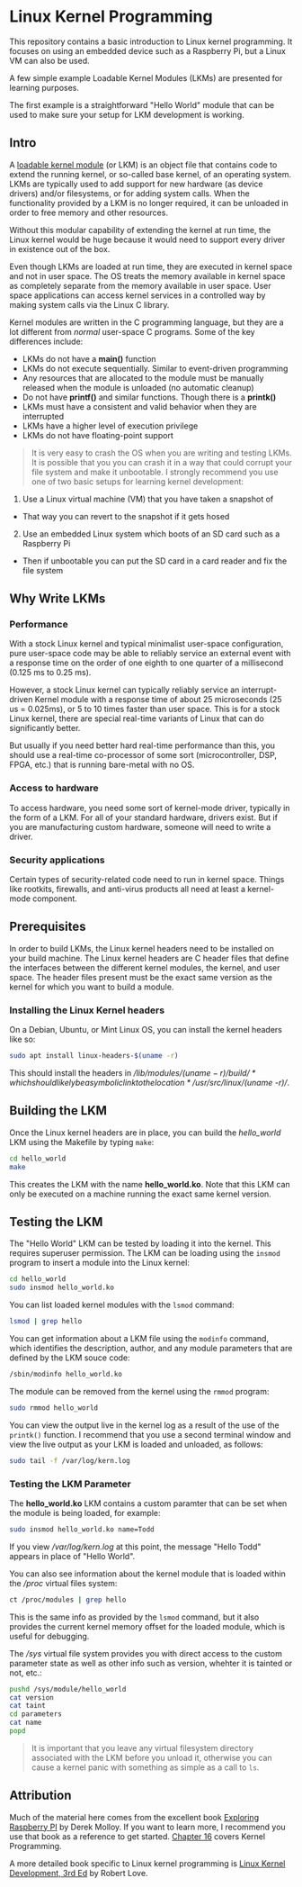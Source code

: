 # Linux Kernel Programming
This repository contains a basic introduction to Linux kernel programming.  It
focuses on using an embedded device such as a Raspberry Pi, but a Linux VM can
also be used.

A few simple example Loadable Kernel Modules (LKMs) are presented for learning
purposes.

The first example is a straightforward "Hello World" module that can be used to
make sure your setup for LKM development is working.


## Intro
A [loadable kernel module](https://en.wikipedia.org/wiki/Loadable_kernel_module)
(or LKM) is an object file that contains code to extend the running kernel, or
so-called base kernel, of an operating system. LKMs are typically used to add
support for new hardware (as device drivers) and/or filesystems, or for adding
system calls. When the functionality provided by a LKM is no longer required,
it can be unloaded in order to free memory and other resources.

Without this modular capability of extending the kernel at run time, the Linux
kernel would be huge because it would need to support every driver in existence
out of the box.

Even though LKMs are loaded at run time, they are executed in kernel space and not
in user space.  The OS treats the memory available in kernel space as completely
separate from the memory available in user space.  User space applications can
access kernel services in a controlled way by making system calls via the Linux
C library.

Kernel modules are written in the C programming language, but they are
a lot different from *normal* user-space C programs.  Some of the key differences
include:

* LKMs do not have a **main()** function
* LKMs do not execute sequentially.  Similar to event-driven programming
* Any resources that are allocated to the module must be manually released when
the module is unloaded (no automatic cleanup)
* Do not have **printf()** and similar functions.  Though there is a **printk()**
* LKMs must have a consistent and valid behavior when they are interrupted
* LKMs have a higher level of execution privilege
* LKMs do not have floating-point support

> It is very easy to crash the OS when you are writing and testing LKMs.  It is
possible that you you can crash it in a way that could corrupt your file system
and make it unbootable.
I strongly recommend you use one of two basic setups for
learning kernel development:
1. Use a Linux virtual machine (VM) that you have taken a snapshot of
  * That way you can revert to the snapshot if it gets hosed
2. Use an embedded Linux system which boots of an SD card such as a Raspberry Pi
  * Then if unbootable you can put the SD card in a card reader and fix the file
  system

## Why Write LKMs
### Performance
With a stock Linux kernel and typical minimalist user-space configuration, pure user-space
code may be able to reliably service an external event with a response time on the order
of one eighth to one quarter of a millisecond (0.125 ms to 0.25 ms).  

However, a stock Linux kernel can typically reliably service an interrupt-driven
Kernel module with a response time of about 25 microseconds (25 us = 0.025ms), or 5
to 10 times faster than user space.  This is for a stock Linux kernel, there are special
real-time variants of Linux that can do significantly better.  

But usually if you need better hard real-time performance than this, you should use a real-time co-processor of some sort (microcontroller, DSP, FPGA, etc.) that is running bare-metal with no OS.

### Access to hardware
To access hardware, you need some sort of kernel-mode driver, typically in the
form of a LKM.  For all of your standard hardware, drivers exist.  But if
you are manufacturing custom hardware, someone will need to write a driver.

### Security applications
Certain types of security-related code need to run in kernel space.  Things like
rootkits, firewalls, and anti-virus products all need at least a kernel-mode
component.

## Prerequisites
In order to build LKMs, the Linux kernel headers need to be installed on your build machine.  The Linux kernel headers are C header files that define the
interfaces between the different kernel modules, the kernel, and user space.  The header files present must be the exact same version as the kernel for which you want to build a module.

### Installing the Linux Kernel headers
On a Debian, Ubuntu, or Mint Linux OS, you can install the kernel headers like so:

```bash
sudo apt install linux-headers-$(uname -r)
```

This should install the headers in */lib/modules/$(uname -r)/build/* which should likely be a symbolic link to the location */usr/src/linux/$(uname -r)/*.

## Building the LKM
Once the Linux kernel headers are in place, you can build the *hello_world* LKM
using the Makefile by typing ``make``:

```bash
cd hello_world
make
```

This creates the LKM with the name **hello_world.ko**.  Note that this LKM can
only be executed on a machine running the exact same kernel version.

## Testing the LKM
The "Hello World" LKM can be tested by loading it into the kernel.  This requires superuser permission.  The LKM can be loading using the ``insmod`` program to insert a module into the Linux kernel:

```bash
cd hello_world
sudo insmod hello_world.ko
```

You can list loaded kernel modules with the ``lsmod`` command:

```bash
lsmod | grep hello
```

You can get information about a LKM file using the ``modinfo`` command, which identifies the description, author, and any module parameters that are defined by the LKM souce code:

```bash
/sbin/modinfo hello_world.ko
```

The module can be removed from the kernel using the ``rmmod`` program:

```bash
sudo rmmod hello_world
```

You can view the output live in the kernel log as a result of the use of
the ``printk()`` function.  I recommend that you use a second terminal window
and view the live output as your LKM is loaded and unloaded, as follows:

```bash
sudo tail -f /var/log/kern.log
```

### Testing the LKM Parameter
The **hello_world.ko** LKM contains a custom paramter that can be set when the module is being loaded, for example:

```bash
sudo insmod hello_world.ko name=Todd
```

If you view */var/log/kern.log* at this point, the message "Hello Todd" appears
in place of "Hello World".

You can also see information about the kernel module that is loaded within the */proc* virtual files system:

```bash
ct /proc/modules | grep hello
```
This is the same info as provided by the ``lsmod`` command, but it also provides the current kernel memory offset for the loaded module, which is useful for debugging.

The */sys* virtual file system provides you with direct access to the custom parameter state as well as other info such as version, whehter it is tainted or not, etc.:

```bash
pushd /sys/module/hello_world
cat version
cat taint
cd parameters
cat name
popd
```

> It is important that you leave any virtual filesystem directory associated with the LKM before you unload it, otherwise you can cause a kernel panic with something as simple as a call to ``ls``.

## Attribution
Much of the material here comes from the excellent book
[Exploring Raspberry PI](http://exploringrpi.com/) by Derek Molloy.  If you want
to learn more, I recommend you use that book as a reference to get started.
[Chapter 16](http://exploringrpi.com/chapter16/) covers Kernel Programming.

A more detailed book specific to Linux kernel programming is
[Linux Kernel Development, 3rd Ed](https://www.amazon.com/Linux-Kernel-Development-Robert-Love/dp/0672329468) by Robert Love.
